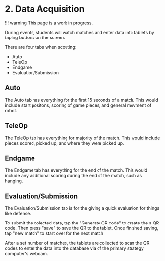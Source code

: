 # 2. Data Acquisition

!!! warning
    This page is a work in progress.

During events, students will watch matches and enter data into tablets by taping buttons on the screen.

There are four tabs when scouting:
- Auto
- TeleOp
- Endgame
- Evaluation/Submission

## Auto

The Auto tab has everything for the first 15 seconds of a match. This would include start positons, scoring of game pieces, and general movment of robot.

## TeleOp

The TeleOp tab has everything for majority of the match. This would include pieces scored, picked up, and where they were picked up.

## Endgame

The Endgame tab has everything for the end of the match. This would include any additional scoring during the end of the match, such as hanging.

## Evaluation/Submission

The Evaluation/Submission tab is for the giving a quick evaluation for things like defense.

To submit the colected data, tap the "Generate QR code" to create the a QR code. Then press "save" to save the QR to the tablet. Once finished saving, tap "new match" to start over for the next match


After a set number of matches, the tablets are collected to scan the QR codes to enter the data into the database via of the primary strategy computer's webcam.
